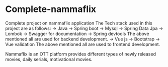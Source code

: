 # Complete-nammaflix
Complete project on nammaflix application
The Tech stack used in this project are as follows:
-> Java
-> Spring boot
-> Mysql
-> Spring Data Jpa
-> Lombok
-> Swagger for documentation
-> Spring devtools
The above mentioned all are used for backend development.
-> Vue js
-> Bootstrap
-> Vue validation
The above mentioned all are used to frontend development.

Nammaflix is an OTT platform provides different types of newly released movies, daily serials, motivational movies.
